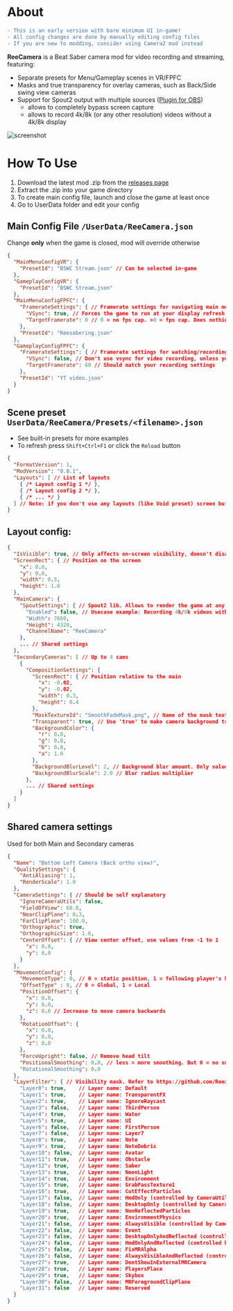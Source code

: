 ﻿# About
```diff
- This is an early version with bare minimum UI in-game! 
- All config changes are done by manually editing config files
- If you are new to modding, consider using Camera2 mod instead
```

**ReeCamera** is a Beat Saber camera mod for video recording and streaming, featuring:
- Separate presets for Menu/Gameplay scenes in VR/FPFC
- Masks and true transparency for overlay cameras, such as Back/Side swing view cameras
- Support for Spout2 output with multiple sources ([Plugin for OBS](github.com/Off-World-Live/obs-spout2-plugin))
  - allows to completely bypass screen capture
  - allows to record 4k/8k (or any other resolution) videos without a 4k/8k display

![screenshot](Media/screenshot.png)

# How To Use

1) Download the latest mod .zip from the [releases page](https://github.com/Reezonate/ReeCamera/releases)
2) Extract the .zip into your game directory
3) To create main config file, launch and close the game at least once
4) Go to UserData folder and edit your config

## Main Config File `/UserData/ReeCamera.json`
Change **only** when the game is closed, mod will override otherwise
```json
{
  "MainMenuConfigVR": {
    "PresetId": "BSWC Stream.json" // Can be selected in-game
  },
  "GameplayConfigVR": {
    "PresetId": "BSWC Stream.json"
  },
  "MainMenuConfigFPFC": {
    "FramerateSettings": { // Framerate settings for navigating main menu in FPFC
      "VSync": true, // Forces the game to run at your display refresh rate
      "TargetFramerate": 0 // 0 = no fps cap. >0 = fps cap. Does nothing if VSync is on
    },
    "PresetId": "Reesabering.json"
  },
  "GameplayConfigFPFC": {
    "FramerateSettings": { // Framerate settings for watching/recording replays in FPFC
      "VSync": false, // Don't use vsync for video recording, unless your native display refresh rate matches your video framerate
      "TargetFramerate": 60 // Should match your recording settings
    },
    "PresetId": "YT video.json"
  }
}
```

## Scene preset `UserData/ReeCamera/Presets/<filename>.json`
- See built-in presets for more examples
- To refresh press `Shift+Ctrl+F1` or click the `Reload` button
```json
{
  "FormatVersion": 1,
  "ModVersion": "0.0.1",
  "Layouts": [ // List of layouts
    { /* Layout config 1 */ },
    { /* Layout config 2 */ },
    { /* ... */ }
  ] // Note: if you don't use any layouts (like Void preset) screen buffer will stop updating and will become stuck at the last rendered frame in FPFC or will mirror HMD display in VR
}
```

## Layout config:
```json
{
  "IsVisible": true, // Only affects on-screen visibility, doesn't disable cameras and spout output.
  "ScreenRect": { // Position on the screen
    "x": 0.0,
    "y": 0.0,
    "width": 0.5,
    "height": 1.0
  },
  "MainCamera": {
    "SpoutSettings": { // Spout2 lib. Allows to render the game at any resolution directly to a supported app without screen capture. Plugin for OBS: github.com/Off-World-Live/obs-spout2-plugin
      "Enabled": false, // Usecase example: Recording 4k/8k videos without 4k/8k display. Note: screen overlays (like replay controls) are not captured with this method
      "Width": 7680,
      "Height": 4320,
      "ChannelName": "ReeCamera"
    },
    ... // Shared settings
  },
  "SecondaryCameras": [ // Up to 4 cams
    {
      "CompositionSettings": {
        "ScreenRect": { // Position relative to the main
          "x": -0.02,
          "y": -0.02,
          "width": 0.3,
          "height": 0.4
        },
        "MaskTextureId": "SmoothFadeMask.png", // Name of the mask texture file from /UserData/ReeCamera/CustomTextures/
        "Transparent": true, // Use 'true' to make camera background transparent. Make sure to exclude 'Skybox' layer (29) for such cameras 
        "BackgroundColor": {
          "r": 0.8,
          "g": 0.8,
          "b": 0.8,
          "a": 1.0
        },
        "BackgroundBlurLevel": 2, // Background blur amount. Only values from 0 to 5. Very GPU heavy (except 0 ofc)
        "BackgroundBlurScale": 2.0 // Blur radius multiplier
      },
      ... // Shared settings
    }
  ]
}
```

## Shared camera settings 
Used for both Main and Secondary cameras
```json
{
  "Name": "Bottom Left Camera (Back ortho view)",
  "QualitySettings": {
    "AntiAliasing": 1,
    "RenderScale": 1.0
  },
  "CameraSettings": { // Should be self explanatory
    "IgnoreCameraUtils": false,
    "FieldOfView": 60.0,
    "NearClipPlane": 0.3,
    "FarClipPlane": 100.0,
    "Orthographic": true,
    "OrthographicSize": 1.6,
    "CenterOffset": { // View center offset, use values from -1 to 1
      "x": 0.0,
      "y": 0.0
    }
  },
  "MovementConfig": {
    "MovementType": 0, // 0 = static position, 1 = following player's head
    "OffsetType" : 0, // 0 = Global, 1 = Local
    "PositionOffset": {
      "x": 0.0,
      "y": 0.0,
      "z": 0.0 // Increase to move camera backwards
    },
    "RotationOffset": {
      "x": 0.0,
      "y": 0.0,
      "z": 0.0
    },
    "ForceUpright": false, // Remove head tilt
    "PositionalSmoothing": 0.0, // less = more smoothing. But 0 = no smoothing :D
    "RotationalSmoothing": 0.0
  },
  "LayerFilter": { // Visibility mask. Refer to https://github.com/Reezonate/CameraUtils/blob/master/Source/Core/VisibilityLayer.cs
    "Layer0": true,    // Layer name: Default
    "Layer1": true,    // Layer name: TransparentFX
    "Layer2": true,    // Layer name: IgnoreRaycast
    "Layer3": false,   // Layer name: ThirdPerson
    "Layer4": true,    // Layer name: Water
    "Layer5": true,    // Layer name: UI
    "Layer6": false,   // Layer name: FirstPerson
    "Layer7": false,   // Layer name: Layer7
    "Layer8": true,    // Layer name: Note
    "Layer9": true,    // Layer name: NoteDebris
    "Layer10": false,  // Layer name: Avatar
    "Layer11": true,   // Layer name: Obstacle
    "Layer12": true,   // Layer name: Saber
    "Layer13": true,   // Layer name: NeonLight
    "Layer14": true,   // Layer name: Environment
    "Layer15": true,   // Layer name: GrabPassTexture1
    "Layer16": true,   // Layer name: CutEffectParticles
    "Layer17": false,  // Layer name: HmdOnly (controlled by CameraUtils)
    "Layer18": false,  // Layer name: DesktopOnly (controlled by CameraUtils)
    "Layer19": true,   // Layer name: NonReflectedParticles
    "Layer20": true,   // Layer name: EnvironmentPhysics
    "Layer21": false,  // Layer name: AlwaysVisible (controlled by CameraUtils)
    "Layer22": false,  // Layer name: Event
    "Layer23": false,  // Layer name: DesktopOnlyAndReflected (controlled by CameraUtils)
    "Layer24": false,  // Layer name: HmdOnlyAndReflected (controlled by CameraUtils)
    "Layer25": false,  // Layer name: FixMRAlpha
    "Layer26": false,  // Layer name: AlwaysVisibleAndReflected (controlled by CameraUtils)
    "Layer27": true,   // Layer name: DontShowInExternalMRCamera
    "Layer28": true,   // Layer name: PlayersPlace
    "Layer29": true,   // Layer name: Skybox
    "Layer30": false,  // Layer name: MRForegroundClipPlane
    "Layer31": false   // Layer name: Reserved
  }
}
```